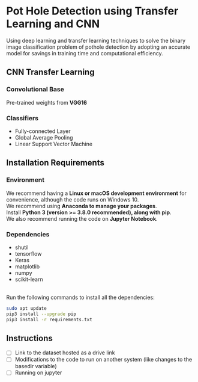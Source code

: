 # Pot Hole Detection using Transfer Learning and CNN
Using deep learning and transfer learning techniques to solve the binary image classification problem of pothole detection by adopting an accurate model for savings in training time and computational efficiency.

## CNN Transfer Learning
### Convolutional Base
Pre-trained weights from **VGG16**

### Classifiers
  - Fully-connected Layer
  - Global Average Pooling
  - Linear Support Vector Machine

## Installation Requirements
### Environment
We recommend having a **Linux or macOS development environment** for convenience, although the code runs on Windows 10.<br>We recommend using **Anaconda to manage your packages**.<br>Install **Python 3 (version >= 3.8.0 recommended), along with pip**.<br>We also recommend running the code on **Jupyter Notebook**.

### Dependencies
- shutil
- tensorflow
- Keras
- matplotlib
- numpy
- scikit-learn

<br>Run the following commands to install all the dependencies:
```bash
sudo apt update
pip3 install --upgrade pip
pip3 install -r requirements.txt
```
## Instructions
- [ ] Link to the dataset hosted as a drive link
- [ ] Modifications to the code to run on another system (like changes to the basedir variable)
- [ ] Running on jupyter
